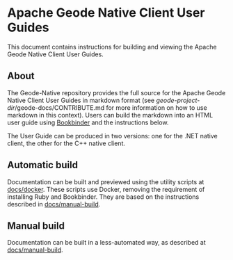 # Apache Geode Native Client User Guides

This document contains instructions for building and viewing the Apache Geode Native Client User Guides.

<a name="about"></a>
## About

The Geode-Native repository provides the full source for the Apache Geode Native Client User Guides in markdown format (see _geode-project-dir_/geode-docs/CONTRIBUTE.md for more information on how to use markdown in this context). Users can build the markdown into an HTML user guide using [Bookbinder](https://github.com/pivotal-cf/bookbinder) and the instructions below.

The User Guide can be produced in two versions: one for the .NET native client, the other for the C++ native client.

## Automatic build

Documentation can be built and previewed using the utility scripts at [docs/docker](https://github.com/apache/geode-native/tree/develop/docs/docker). These scripts use Docker, removing the requirement of installing Ruby and Bookbinder. They are based on the instructions described in [docs/manual-build](https://github.com/apache/geode-native/tree/develop/manual-build).

## Manual build

Documentation can be built in a less-automated way, as described at [docs/manual-build](https://github.com/apache/geode-native/tree/develop/docs/manual-build).
